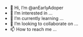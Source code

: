 - 👋 Hi, I’m @anEarlyAdoper
- 👀 I’m interested in ...
- 🌱 I’m currently learning ...
- 💞️ I’m looking to collaborate on ...
- 📫 How to reach me ...

<!---
anEarlyAdoper/anEarlyAdoper is a ✨ special ✨ repository because its `README.md` (this file) appears on your GitHub profile.
You can click the Preview link to take a look at your changes.
--->
